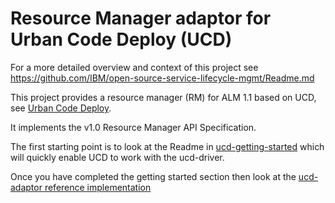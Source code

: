 # Resource Manager adaptor for Urban Code Deploy (UCD)
For a more detailed overview and context of this project see https://github.com/IBM/open-source-service-lifecycle-mgmt/Readme.md

This project provides a resource manager (RM) for ALM 1.1 based on UCD, see [Urban Code Deploy](https://developer.ibm.com/urbancode/products/urbancode-deploy/ ).


It implements the v1.0 Resource Manager API Specification.

The first starting point is to look at the Readme in [ucd-getting-started](ucd-getting-started/Readme.md) which will quickly enable UCD to work with the ucd-driver.

Once you have completed the getting started section then look at the [ucd-adaptor reference implementation](ucd-adaptor/Readme.md)

